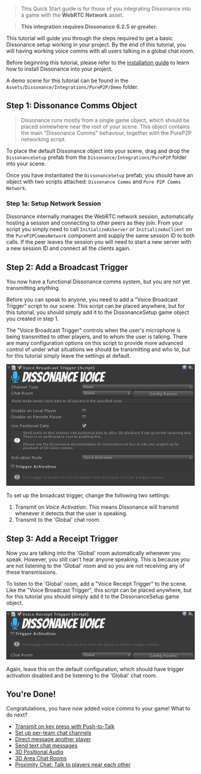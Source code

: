 > This Quick Start guide is for those of you integrating Dissonance into a game with the **WebRTC Network** asset.

> **This integration requires Dissonance 6.2.5 or greater.**

This tutorial will guide you through the steps required to get a basic Dissonance setup working in your project. By the end of this tutorial, you will having working voice comms with all users talking in a global chat room.

Before beginning this tutorial, please refer to the [installation guide](Getting-Started.md) to learn how to install Dissonance into your project.

A demo scene for this tutorial can be found in the `Assets/Dissonance/Integrations/PureP2P/Demo` folder.

## Step 1: Dissonance Comms Object

> Dissonance runs mostly from a single game object, which should be placed somewhere near the root of your scene. This object contains the main "Dissonance Comms" behaviour, together with the PureP2P networking script.

To place the default Dissonance object into your scene, drag and drop the `DissonanceSetup` prefab from the `Dissonance/Integrations/PureP2P` folder into your scene.

Once you have instantiated the `DissonanceSetup` prefab, you should have an object with two scripts attached: `Dissonance Comms` and `Pure P2P Comms Network`.

### Step 1a: Setup Network Session

Dissonance internally manages the WebRTC network session, automatically hosting a session and connecting to other peers as they join. From your script you simply need to call `InitializeAsServer` or `InitializeAsClient` on the `PureP2PCommsNetwork` component and supply the same session ID to both calls. If the peer leaves the session you will need to start a new server with a new session ID and connect all the clients again.

## Step 2: Add a Broadcast Trigger

You now have a functional Dissonance comms system, but you are not yet transmitting anything.

Before you can speak to anyone, you need to add a "Voice Broadcast Trigger" script to our scene. This script can be placed anywhere, but for this tutorial, you should simply add it to the DissonanceSetup game object you created in step 1.

The "Voice Broadcast Trigger" controls when the user's microphone is being transmitted to other players, and to whom the user is talking. There are many configuration options on this script to provide more advanced control of under what situations we should be transmitting and who to, but for this tutorial simply leave the settings at default.

![Broadcast Trigger Configuration](../images/VoiceBroadcastTrigger_Default.png)

To set up the broadcast trigger, change the following two settings:
1. Transmit on *Voice Activation*. This means Dissonance will transmit whenever it detects that the user is speaking.
2. Transmit to the 'Global' chat room.

## Step 3: Add a Receipt Trigger

Now you are talking into the 'Global' room automatically whenever you speak. However, you still can't hear anyone speaking. This is because you are not listening to the 'Global' room and so you are not receiving any of these transmissions.

To listen to the 'Global' room, add a "Voice Receipt Trigger" to the scene. Like the "Voice Broadcast Trigger", this script can be placed anywhere, but for this tutorial you should simply add it to the DissonanceSetup game object.

![Receipt Trigger Configuration](../images/VoiceReceiptTrigger_Default.png)

Again, leave this on the default configuration, which should have trigger activation disabled and be listening to the 'Global' chat room.

## You're Done!

Congratulations, you have now added voice comms to your game! What to do next?

* [Transmit on key press with Push-to-Talk](../Tutorials/Push-to-Talk.md)
* [Set up per-team chat channels](../Tutorials/Team-Chat-Rooms.md)
* [Direct message another player](../Tutorials/Direct-Player-Transmit.md)
* [Send text chat messages](../Tutorials/Text-Chat.md)
* [3D Positional Audio](../Tutorials/Position-Tracking.md)
* [3D Area Chat Rooms](../Tutorials/Collider-Chat-Room.md)
* [Proximity Chat: Talk to players near each other](../Tutorials/Proximity-Chat.md)